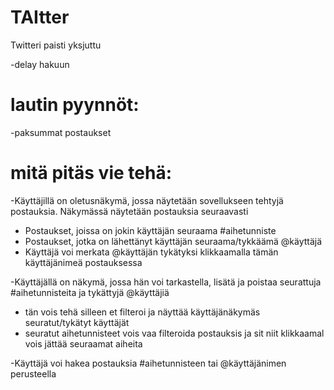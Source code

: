 # TAItter
Twitteri paisti yksjuttu

-delay hakuun

# lautin pyynnöt:

-paksummat postaukset

# mitä pitäs vie tehä:

-Käyttäjillä on oletusnäkymä, jossa näytetään sovellukseen tehtyjä postauksia. Näkymässä näytetään postauksia seuraavasti

- Postaukset, joissa on jokin käyttäjän seuraama #aihetunniste
- Postaukset, jotka on lähettänyt käyttäjän seuraama/tykkäämä @käyttäjä
- Käyttäjä voi merkata @käyttäjän tykätyksi klikkaamalla tämän käyttäjänimeä postauksessa

-Käyttäjällä on näkymä, jossa hän voi tarkastella, lisätä ja poistaa seurattuja #aihetunnisteita ja tykättyjä @käyttäjiä

- tän vois tehä silleen et filteroi ja näyttää käyttäjänäkymäs seuratut/tykätyt käyttäjät
- seuratut aihetunnisteet vois vaa filteroida postauksis ja sit niit klikkaamal vois jättää seuraamat aiheita

-Käyttäjä voi hakea postauksia #aihetunnisteen tai @käyttäjänimen perusteella
